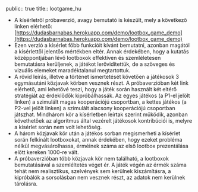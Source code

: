 public:: true
title:: lootgame_hu

- A kísérletről próbaverzió, avagy bemutató is készült, mely a következő linken elérhető: 
  [https://dudasbarnabas.herokuapp.com/demo/lootbox_game_demo](https://dudasbarnabas.herokuapp.com/demo/lootbox_game_demo)
- Ezen verzió a kísérlet főbb funkcióit kívánt bemutatni, azonban magától a kísérlettől jelentős mértékben eltér. Annak érdekében, hogy a kutatás középpontjában lévő lootboxok effektíven és szemléletesen bemutatásra kerüljenek, a játékot lerövidítettük, de a szöveges és vizuális elemeket maradéktalanul megtartottuk.
- A rövid leírás, illetve a történet ismertetését követően a játékosok 3 egymásutáni közjavak körben vesznek részt. A próbaverzióban két link elérhető, ami lehetővé teszi, hogy a játék során használt két eltérő stratégiát az érdeklődők kipróbálhassák. Az egyes játékos (a P1-el jelölt linken) a szimulált magas kooperációjú csoportban, a kettes játékos (a P2-vel jelölt linken) a szimulált alacsony kooperációjú csoportban játszhat. Mindhárom kör a kísérletben leírtak szerint működik, azonban követhetőek az algoritmus által vezérelt játékosok kontribúciói is, melyre a kísérlet során nem volt lehetőség.
- A három közjavak kör után a játékos sorban megismerheti a kísérlet során felkínált lootboxokat, annak érdekében, hogy ezeket probléma nélkül megvásárolhassa, érméinek száma az első lootbox prezentálása előtt kereken 1000-re vált.
- A próbaverzióban több közjavak kör nem található, a lootboxok bemutatásával a szemléltetés véget ér. A játék végén az érmék száma tehát nem realisztikus, szelvények sem kerülnek kiszámításra, a kipróbálók a sorsolásban nem vesznek részt, az adatok nem kerülnek tárolásra.